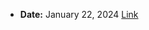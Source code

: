 - **Date:** January 22, 2024
[Link](https://github.com/Udaykir02/GDP_Group-3/wiki/Client-Meeting-01-22-24)

